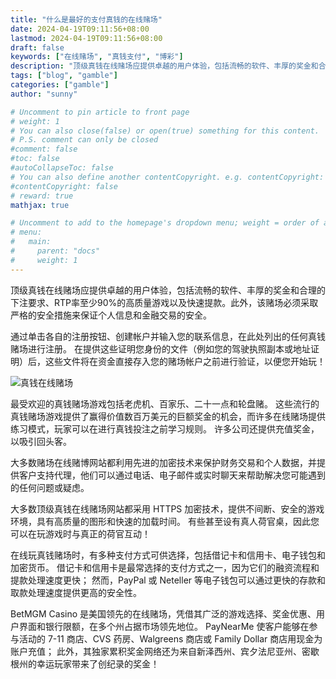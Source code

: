 ```yaml
---
title: "什么是最好的支付真钱的在线赌场"
date: 2024-04-19T09:11:56+08:00
lastmod: 2024-04-19T09:11:56+08:00
draft: false
keywords: ["在线赌场", "真钱支付", "博彩"]
description: "顶级真钱在线赌场应提供卓越的用户体验，包括流畅的软件、丰厚的奖金和合理的下注要求、RTP率至少90%的高质量游戏以及快速提款。此外，该赌场必须采取严格的安全措施来保证个人信息和金融交易的安全。"
tags: ["blog", "gamble"]
categories: ["gamble"]
author: "sunny"

# Uncomment to pin article to front page
# weight: 1
# You can also close(false) or open(true) something for this content.
# P.S. comment can only be closed
#comment: false
#toc: false
#autoCollapseToc: false
# You can also define another contentCopyright. e.g. contentCopyright: "This is another copyright."
#contentCopyright: false
# reward: true
mathjax: true

# Uncomment to add to the homepage's dropdown menu; weight = order of article
# menu:
#   main:
#     parent: "docs"
#     weight: 1
---
```


顶级真钱在线赌场应提供卓越的用户体验，包括流畅的软件、丰厚的奖金和合理的下注要求、RTP率至少90%的高质量游戏以及快速提款。此外，该赌场必须采取严格的安全措施来保证个人信息和金融交易的安全。

通过单击各自的注册按钮、创建帐户并输入您的联系信息，在此处列出的任何真钱赌场进行注册。 在提供这些证明您身份的文件（例如您的驾驶执照副本或地址证明）后，这些文件将在资金直接存入您的赌场帐户之前进行验证，以便您开始玩！

![真钱在线赌场](/img/pay_real_money.jpg)

最受欢迎的真钱赌场游戏包括老虎机、百家乐、二十一点和轮盘赌。 这些流行的真钱赌场游戏提供了赢得价值数百万美元的巨额奖金的机会，而许多在线赌场提供练习模式，玩家可以在进行真钱投注之前学习规则。 许多公司还提供充值奖金，以吸引回头客。

大多数赌场在线赌博网站都利用先进的加密技术来保护财务交易和个人数据，并提供客户支持代理，他们可以通过电话、电子邮件或实时聊天来帮助解决您可能遇到的任何问题或疑虑。

大多数顶级真钱在线赌场网站都采用 HTTPS 加密技术，提供不间断、安全的游戏环境，具有高质量的图形和快速的加载时间。 有些甚至设有真人荷官桌，因此您可以在玩游戏时与真正的荷官互动！

在线玩真钱赌场时，有多种支付方式可供选择，包括借记卡和信用卡、电子钱包和加密货币。 借记卡和信用卡是最常选择的支付方式之一，因为它们的融资流程和提款处理速度更快； 然而，PayPal 或 Neteller 等电子钱包可以通过更快的存款和取款处理速度提供更高的安全性。

BetMGM Casino 是美国领先的在线赌场，凭借其广泛的游戏选择、奖金优惠、用户界面和银行限额，在多个州占据市场领先地位。 PayNearMe 使客户能够在参与活动的 7-11 商店、CVS 药房、Walgreens 商店或 Family Dollar 商店用现金为账户充值； 此外，其独家累积奖金网络还为来自新泽西州、宾夕法尼亚州、密歇根州的幸运玩家带来了创纪录的奖金！
